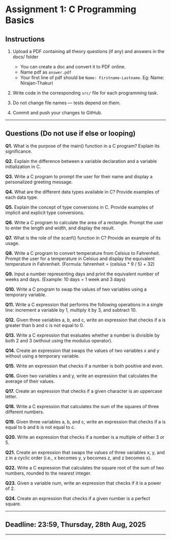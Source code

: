 # Assignment 1: C Programming Basics

## Instructions

1. Upload a PDF containing all theory questions (if any) and answers in the docs/ folder
    - You can create a doc and convert it to PDF online.
    - Name pdf as `answer.pdf`
    - Your first line of pdf should be `Name: Firstname-Lastname`. Eg: Name: Nirajan-Thakuri

2. Write code in the corresponding `src/` file for each programming task.

3. Do not change file names — tests depend on them.

4. Commit and push your changes to GitHub.

---

## Questions (Do not use if else or looping)

**Q1.** What is the purpose of the main() function in a C program? Explain its significance.

**Q2.** Explain the difference between a variable declaration and a variable initialization in C.

**Q3.** Write a C program to prompt the user for their name and display a personalized greeting message.

**Q4.** What are the different data types available in C? Provide examples of each data type.

**Q5.** Explain the concept of type conversions in C. Provide examples of implicit and explicit type conversions.

**Q6.** Write a C program to calculate the area of a rectangle. Prompt the user to enter the length and width, and display the result.

**Q7.** What is the role of the scanf() function in C? Provide an example of its usage.

**Q8.** Write a C program to convert temperature from Celsius to Fahrenheit. Prompt the user for a temperature in Celsius and display the equivalent temperature in Fahrenheit. (Formula: fahrenheit = (celsius * 9 / 5) + 32)

**Q9.** Input a number representing days and print the equivalent number of weeks and days. (Example: 10 days = 1 week and 3 days)

**Q10.** Write a C program to swap the values of two variables using a temporary variable.

**Q11.** Write a C expression that performs the following operations in a single line: increment a variable by 1, multiply it by 3, and subtract 10.

**Q12.** Given three variables a, b, and c, write an expression that checks if a is greater than b and c is not equal to 0.

**Q13.** Write a C expression that evaluates whether a number is divisible by both 2 and 3 (without using the modulus operator).

**Q14.** Create an expression that swaps the values of two variables x and y without using a temporary variable.

**Q15.** Write an expression that checks if a number is both positive and even.

**Q16.** Given two variables x and y, write an expression that calculates the average of their values.

**Q17.** Create an expression that checks if a given character is an uppercase letter.

**Q18.** Write a C expression that calculates the sum of the squares of three different numbers.

**Q19.** Given three variables a, b, and c, write an expression that checks if a is equal to b and b is not equal to c.

**Q20.** Write an expression that checks if a number is a multiple of either 3 or 5.

**Q21.** Create an expression that swaps the values of three variables x, y, and z in a cyclic order (i.e., x becomes y, y becomes z, and z becomes x).

**Q22.** Write a C expression that calculates the square root of the sum of two numbers, rounded to the nearest integer.

**Q23.** Given a variable num, write an expression that checks if it is a power of 2.

**Q24.** Create an expression that checks if a given number is a perfect square.

---

## Deadline: 23:59, Thursday, 28th Aug, 2025

---
